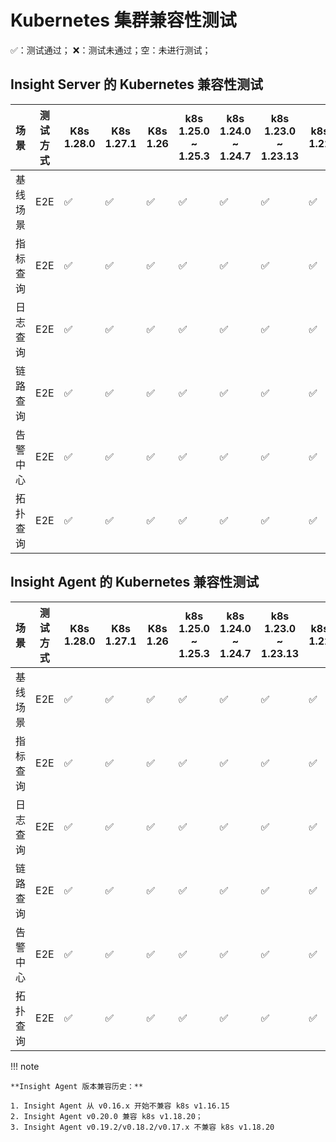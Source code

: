 # Kubernetes 集群兼容性测试

✅：测试通过；  ❌：测试未通过；空：未进行测试；

## Insight Server 的 Kubernetes 兼容性测试

|   场景           | 测试方式       | K8s 1.28.0 | K8s 1.27.1 | K8s 1.26 |k8s 1.25.0 ~ 1.25.3 | k8s 1.24.0 ~ 1.24.7  | k8s 1.23.0 ~ 1.23.13 | k8s 1.22 |备注  |
| ------------ | ---------------- | --------- | --------- | --------- | --------- | --------- | --------- |--------- |--------- |
| 基线场景  | E2E          | ✅ | ✅ | ✅      | ✅      | ✅      | ✅ | ✅ |
| 指标查询  |  E2E          | ✅ | ✅ | ✅      | ✅      | ✅      | ✅ | ✅  |
| 日志查询  |  E2E          | ✅ | ✅ | ✅      | ✅      | ✅      | ✅ | ✅ |
| 链路查询  | E2E          |  ✅     | ✅    |  ✅     | ✅     |  ✅      |  ✅   |  ✅    |
| 告警中心  | E2E  |  ✅   |  ✅   | ✅   | ✅     |  ✅     |  ✅   |  ✅  |
| 拓扑查询  | E2E   |  ✅   |  ✅   |  ✅   | ✅     |  ✅     |  ✅   |  ✅   |

## Insight Agent 的 Kubernetes 兼容性测试

|   场景           | 测试方式       | K8s 1.28.0 | K8s 1.27.1 | K8s 1.26 |k8s 1.25.0 ~ 1.25.3 | k8s 1.24.0 ~ 1.24.7  | k8s 1.23.0 ~ 1.23.13  | k8s 1.22 |k8s 1.21| k8s 1.20| k8s 1.19|k8s 1.18 |k8s 1.17 |k8s 1.16 |备注  |
| ------------ | ------------------------ | ---------------- | --------- | --------- | --------- | --------- | --------- | --------- |--------- |--------- |--------- |--------- |--------- |--------- |--------- |
| 基线场景   | E2E      | ✅ | ✅ | ✅    | ✅   | ✅      | ✅ | ✅ |✅| ✅|✅| ✅|❌ |    |
| 指标查询   | E2E          | ✅ | ✅ | ✅      | ✅   | ✅      | ✅ | ✅ |✅| ✅|✅| ✅|❌ |    |
| 日志查询   | E2E          | ✅ | ✅ | ✅  | ✅   | ✅      | ✅ | ✅|✅| ✅|✅|✅|❌ |    |
| 链路查询   | E2E          |  ✅   | ✅    |  ✅    | ✅     |  ✅      |   ✅   |  ✅   |  |
| 告警中心   | E2E  |  ✅   |  ✅   | ✅   | ✅     |  ✅     |   ✅   | ✅   |
| 拓扑查询   | E2E      |  ✅   |  ✅   |  ✅   | ✅     |  ✅     |   ✅   | ✅   |

!!! note

    **Insight Agent 版本兼容历史：**

    1. Insight Agent 从 v0.16.x 开始不兼容 k8s v1.16.15
    2. Insight Agent v0.20.0 兼容 k8s v1.18.20；
    3. Insight Agent v0.19.2/v0.18.2/v0.17.x 不兼容 k8s v1.18.20
